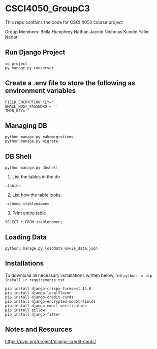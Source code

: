 # CSCI4050_GroupC3

This repo contains the code for CSCI 4050 course project

Group Members:
Bella Humphrey
Nathan Jacobi
Nicholas Kundin
Yalini Nadar

## Run Django Project

```
cd project
py manage.py runserver
```

## Create a .env file to store the following as environment variables

```
FIELD_ENCRYPTION_KEY=''
EMAIL_HOST_PASSWORD = ''
TMDB_KEY=''
```

## Managing DB

```
python manage.py makemigrations
python manage.py migrate
```

## DB Shell

```
python manage.py dbshell
```

1. List the tables in the db

```
.tables
```

2. List how the table looks:

```
.schema <tablenaame>
```

3. Print entire table

```
SELECT * FROM <tablename>;
```

## Loading Data

```
python3 manage.py loaddata movie_data.json
```

## Installations
To download all necessary installations written below, run 
``
python -m pip install -r requirements.txt
``

```
pip install django-crispy-forms==1.14.0
pip install django-localflavor
pip install django-credit-cards
pip install django-encrypted-model-fields
pip install django-email-verification
pip install pillow
pip install django-filter

```

## Notes and Resources

https://pypi.org/project/django-credit-cards/
